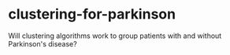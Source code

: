# clustering-for-parkinson

Will clustering algorithms work to group patients with and without Parkinson's disease?
